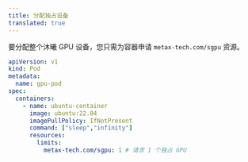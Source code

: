 ```yaml
---
title: 分配独占设备
translated: true
---
```


要分配整个沐曦 GPU 设备，您只需为容器申请 `metax-tech.com/sgpu` 资源。

```yaml
apiVersion: v1
kind: Pod
metadata:
  name: gpu-pod
spec:
  containers:
    - name: ubuntu-container
      image: ubuntu:22.04
      imagePullPolicy: IfNotPresent
      command: ["sleep","infinity"]
      resources:
        limits:
          metax-tech.com/sgpu: 1 # 请求 1 个独占 GPU
```
